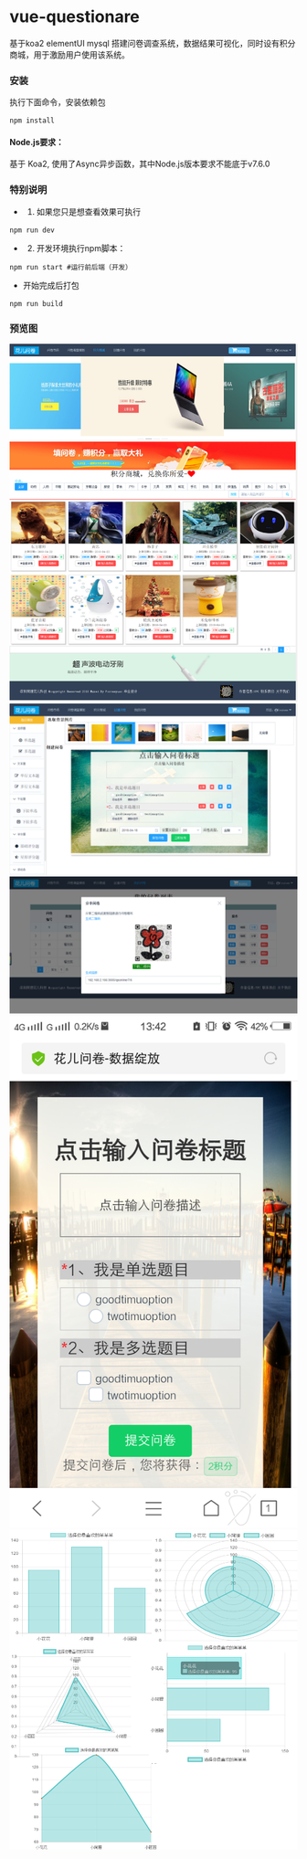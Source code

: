 # vue-questionare

基于koa2 elementUI mysql 搭建问卷调查系统，数据结果可视化，同时设有积分商城，用于激励用户使用该系统。

### 安装
执行下面命令，安装依赖包
```
npm install
```

#### Node.js要求：

基于 Koa2, 使用了Async异步函数，其中Node.js版本要求不能底于v7.6.0

### 特别说明

- 1. 如果您只是想查看效果可执行

```
npm run dev
```

- 2. 开发环境执行npm脚本：

```
npm run start #运行前后端（开发）
```

- 开始完成后打包

```
npm run build
```

### 预览图

![shop](https://github.com/forrestyuan/vue-questionare/blob/master/shop.png)
![qs](https://github.com/forrestyuan/vue-questionare/blob/master/qs.png)
![qrcode](https://github.com/forrestyuan/vue-questionare/blob/master/qrcode.PNG)
![mobile](https://github.com/forrestyuan/vue-questionare/blob/master/mobile.png)
![data](https://github.com/forrestyuan/vue-questionare/blob/master/data.png)